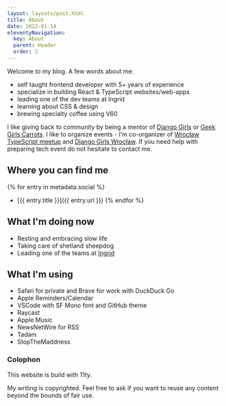 ```yaml
---
layout: layouts/post.html
title: About
date: 2022-01-14
eleventyNavigation:
  key: About
  parent: Header
  order: 2
---
```


Welcome to my blog. A few words about me:

- self taught frontend developer with 5+ years of experience
- specialize in building React & TypeScript websites/web-apps
- leading one of the dev teams at Ingrid
- learning about CSS & design
- brewing specialty coffee using V60

I like giving back to community by being a mentor of [Django Girls](https://djangogirls.org/) or
[Geek Girls Carrots](https://gocarrots.org/). I like to organize events - I’m co-organizer of
[Wrocław TypeScript meetup](https://www.meetup.com/pl-PL/WrocTypeScript/) and
[Django Girls Wrocław](https://djangogirls.org/wroclaw/). If you need help with preparing tech event do not hesitate to contact me.

## Where you can find me

{% for entry in metadata.social %}
- [{{ entry.title }}]({{ entry.url }})
{% endfor %}

## What I'm doing now

- Resting and embracing slow life
- Taking care of shetland sheepdog
- Leading one of the teams at [Ingrid](https://ingrid.com)

## What I'm using

- Safari for private and Brave for work with DuckDuck Go
- Apple Reminders/Calendar
- VSCode with SF Mono font and GitHub theme
- Raycast
- Apple Music
- NewsNetWire for RSS
- Tadam
- StopTheMaddness

### Colophon

This website is build with 11ty. 

My writing is copyrighted. Feel free to ask if you want to reuse any content beyond the bounds of fair use.
